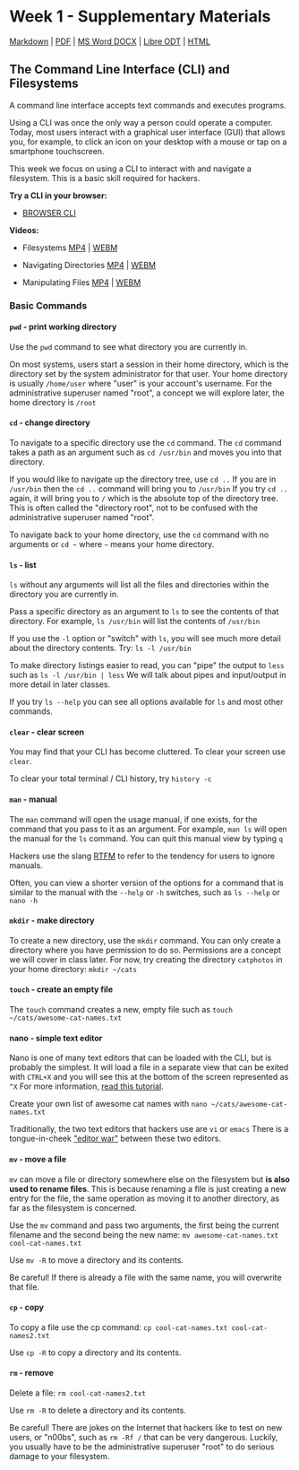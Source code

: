 # Week 1 - Supplementary Materials  
[Markdown](https://github.com/lawfareblog/hacking-cybersecurity/blob/main/week01/Week_01_Homework.md) | [PDF](https://raw.githubusercontent.com/lawfareblog/hacking-cybersecurity/blob/main/week01/Week_01_Homework.pdf) | [MS Word DOCX](https://raw.githubusercontent.com/lawfareblog/hacking-cybersecurity/blob/main/week01/Week_01_Homework.docx) | [Libre ODT](https://raw.githubusercontent.com/lawfareblog/hacking-cybersecurity/blob/main/week01/Week_01_Homework.odt) | [HTML](https://raw.githubusercontent.com/lawfareblog/hacking-cybersecurity/blob/main/week01/Week_01_Homework.html)

## The Command Line Interface (CLI) and Filesystems

A command line interface accepts text commands and executes programs.

Using a CLI was once the only way a person could operate a computer. Today, most users interact with a graphical user interface (GUI) that allows you, for example, to click an icon on your desktop with a mouse or tap on a smartphone touchscreen.

This week we focus on using a CLI to interact with and navigate a filesystem. This is a basic skill required for hackers.

**Try a CLI in your browser:**  

* [BROWSER CLI](https://bellard.org/jslinux/vm.html?url=alpine-x86.cfg&mem=192)

**Videos:**  

* Filesystems [MP4](https://raw.githubusercontent.com/lawfareblog/hacking-cybersecurity/main/week01/videos/01_Filesystems.mp4) | [WEBM](https://raw.githubusercontent.com/lawfareblog/hacking-cybersecurity/main/week01/videos/01_Filesystems.webm)  

* Navigating Directories [MP4](https://raw.githubusercontent.com/lawfareblog/hacking-cybersecurity/main/week01/videos/02_Navigating_Directories.mp4) | [WEBM](https://raw.githubusercontent.com/lawfareblog/hacking-cybersecurity/main/week01/videos/02_Navigating_Directories.webm)  

* Manipulating Files [MP4](https://raw.githubusercontent.com/lawfareblog/hacking-cybersecurity/main/week01/videos/03_Manipulating_Files.mp4) | [WEBM](https://raw.githubusercontent.com/lawfareblog/hacking-cybersecurity/main/week01/videos/03_Manipulating_Files.webm)


### Basic Commands

#### `pwd` - print working directory

Use the `pwd` command to see what directory you are currently in.

On most systems, users start a session in their home directory, which is the directory set by the system administrator for that user. Your home directory is usually `/home/user` where "user" is your account's username. For the administrative superuser named "root", a concept we will explore later, the home directory is `/root`


#### `cd` - change directory

To navigate to a specific directory use the `cd` command. The `cd` command takes a path as an argument such as `cd /usr/bin` and moves you into that directory.

If you would like to navigate up the directory tree, use `cd ..` If you are in `/usr/bin` then the `cd ..` command will bring you to `/usr/bin` If you try `cd ..` again, it will bring you to `/` which is the absolute top of the directory tree. This is often called the "directory root", not to be confused with the administrative superuser named "root".

To navigate back to your home directory, use the `cd` command with no arguments or `cd ~` where `~` means your home directory.


#### `ls` - list

`ls` without any arguments will list all the files and directories within the directory you are currently in.

Pass a specific directory as an argument to `ls` to see the contents of that directory. For example, `ls /usr/bin` will list the contents of `/usr/bin`

If you use the `-l` option or "switch" with `ls`, you will see much more detail about the directory contents. Try: `ls -l /usr/bin`

To make directory listings easier to read, you can "pipe" the output to `less` such as `ls -l /usr/bin | less` We will talk about pipes and input/output in more detail in later classes.

If you try `ls --help` you can see all options available for `ls` and most other commands.


#### `clear` - clear screen

You may find that your CLI has become cluttered. To clear your screen use `clear`.

To clear your total terminal / CLI history, try `history -c`


#### `man` - manual

The `man` command will open the usage manual, if one exists, for the command that you pass to it as an argument. For example, `man ls` will open the manual for the `ls` command. You can quit this manual view by typing `q`

Hackers use the slang [RTFM](https://en.wikipedia.org/wiki/RTFM) to refer to the tendency for users to ignore manuals.

Often, you can view a shorter version of the options for a command that is similar to the manual with the `--help` or `-h` switches, such as `ls --help` or `nano -h`


#### `mkdir` - make directory

To create a new directory, use the `mkdir` command. You can only create a directory where you have permission to do so. Permissions are a concept we will cover in class later. For now, try creating the directory `catphotos` in your home directory: `mkdir ~/cats`


#### `touch` - create an empty file

The `touch` command creates a new, empty file such as `touch ~/cats/awesome-cat-names.txt`


#### nano - simple text editor

Nano is one of many text editors that can be loaded with the CLI, but is probably the simplest. It will load a file in a separate view that can be exited with `CTRL+X` and you will see this at the bottom of the screen represented as `^X`  For more information, [read this tutorial](https://www.howtogeek.com/howto/42980/the-beginners-guide-to-nano-the-linux-command-line-text-editor/).

Create your own list of awesome cat names with `nano ~/cats/awesome-cat-names.txt`

Traditionally, the two text editors that hackers use are `vi` or `emacs`  There is a tongue-in-cheek ["editor war"](https://en.wikipedia.org/wiki/Editor_war) between these two editors.


#### `mv` - move a file

`mv` can move a file or directory somewhere else on the filesystem but **is also used to rename files**. This is because renaming a file is just creating a new entry for the file, the same operation as moving it to another directory, as far as the filesystem is concerned.

Use the `mv` command and pass two arguments, the first being the current filename and the second being the new name: `mv awesome-cat-names.txt cool-cat-names.txt`

Use `mv -R` to move a directory and its contents.

Be careful! If there is already a file with the same name, you will overwrite that file.


#### `cp` - copy

To copy a file use the cp command: `cp cool-cat-names.txt cool-cat-names2.txt`

Use `cp -R` to copy a directory and its contents.


#### `rm` - remove

Delete a file: `rm cool-cat-names2.txt`

Use `rm -R` to delete a directory and its contents.

Be careful! There are jokes on the Internet that hackers like to test on new users, or "n00bs", such as `rm -Rf /` that can be very dangerous. Luckily, you usually have to be the administrative superuser "root" to do serious damage to your filesystem.


